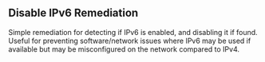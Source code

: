 ## Disable IPv6 Remediation

Simple remediation for detecting if IPv6 is enabled, and disabling it if found.  Useful for preventing software/network issues where IPv6 may be used if available but may be misconfigured on the network compared to IPv4.

